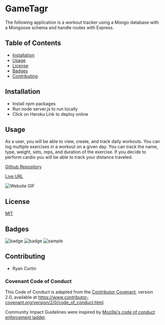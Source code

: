 # GameTagr
The following application is a workout tracker using a Mongo database with a Mongoose schema and handle routes with Express.   

## Table of Contents

* [Installation](#Installation)
* [Usage](#Usage)
* [License](#License)
* [Badges](#Badges)
* [Contributing](#Contributing)

## Installation

* Install npm packages
* Run node server.js to run locally
* Click on Heroku Link to deploy online

## Usage
As a user, you will be able to view, create, and track daily workouts.  You can log multiple exercises in a workout on a given day.  You can track the name, type, weight, sets, reps, and duration of the exercise.  If you decide to perform cardio you will be able to track your distance traveled.

[Github Repository](https://github.com/rpc08002/Workout-Tracker)

[Live URL]()

![Website GIF]()

## License

[MIT](https://choosealicense.com/licenses/mit/)

## Badges

![badge](https://img.shields.io/badge/supported-100%25-blue?style=plastic)
![badge](https://img.shields.io/amo/stars/e?style=plastic)
![sample](https://img.shields.io/github/followers/3?style=social)

## Contributing
* Ryan Curtin 

### Covenant Code of Conduct

This Code of Conduct is adapted from the [Contributor Covenant][homepage],
version 2.0, available at
https://www.contributor-covenant.org/version/2/0/code_of_conduct.html.

Community Impact Guidelines were inspired by [Mozilla's code of conduct
enforcement ladder](https://github.com/mozilla/diversity).

[homepage]: https://www.contributor-covenant.org